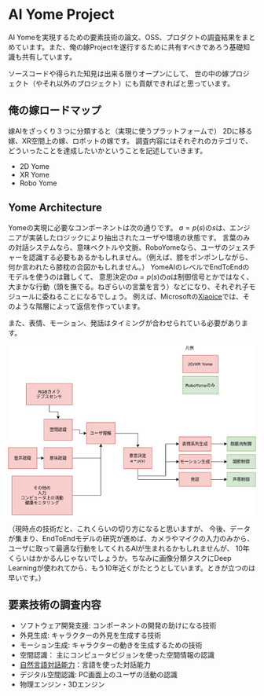 # AI Yome Project
AI Yomeを実現するための要素技術の論文、OSS、プロダクトの調査結果をまとめています。また、俺の嫁Projectを遂行するために共有すべきであろう基礎知識も共有しています。

ソースコードや得られた知見は出来る限りオープンにして、
世の中の嫁プロジェクト（やそれ以外のプロジェクト）にも貢献できればと思っています。

## 俺の嫁ロードマップ
嫁AIをざっくり３つに分類すると（実現に使うプラットフォームで）
2Dに移る嫁、XR空間上の嫁、ロボットの嫁です。
調査内容にはそれぞれのカテゴリで、どういったことを達成したいかということを記述していきます。

* 2D Yome
* XR Yome
* Robo Yome

## Yome Architecture
Yomeの実現に必要なコンポーネントは次の通りです。
$a=p(s)$の$s$は、エンジニアが実装したロジックにより抽出されたユーザや環境の状態です。
言葉のみの対話システムなら、意味ベクトルや文脈、RoboYomeなら、ユーザのジェスチャーを認識する必要もあるかもしれません。（例えば、膝をポンポンしながら、何か言われたら膝枕の合図かもしれません。）
YomeAIのレベルでEndToEndのモデルを使うのは難しくて、
意思決定の$a=p(s)$の$a$は制御信号とかではなく、大まかな行動（頭を撫でる。ねぎらいの言葉を言う）などになり、それぞれ子モジュールに委ねることになるでしょう。
例えば、Microsoftの[Xiaoice](https://arxiv.org/pdf/1812.08989.pdf)では、そのような階層によって返信を作っています。

また、表情、モーション、発話はタイミングが合わせられている必要があります。

![yome_architecture](yome_architecture.png)

（現時点の技術だと、これくらいの切り方になると思いますが、
今後、データが集まり、EndToEndモデルの研究が進めば、カメラやマイクの入力のみから、
ユーザに取って最適な行動をしてくれるAIが生まれるかもしれませんが、
10年くらいはかかるんじゃないでしょうか。ちなみに画像分類タスクにDeep Learningが使われてから、もう10年近くがたとうとしています。ときが立つのは早いです。）

## 要素技術の調査内容

* ソフトウェア開発支援: コンポーネントの開発の助けになる技術
* 外見生成: キャラクターの外見を生成する技術
* モーション生成: キャラクターの動きを生成するための技術
* 空間認識： 主にコンピュータビジョンを使った空間情報の認識
* [自然言語対話能力](language_understanding.md)：言語を使った対話能力
* デジタル空間認識: PC画面上のユーザの活動の認識
* 物理エンジン・3Dエンジン
